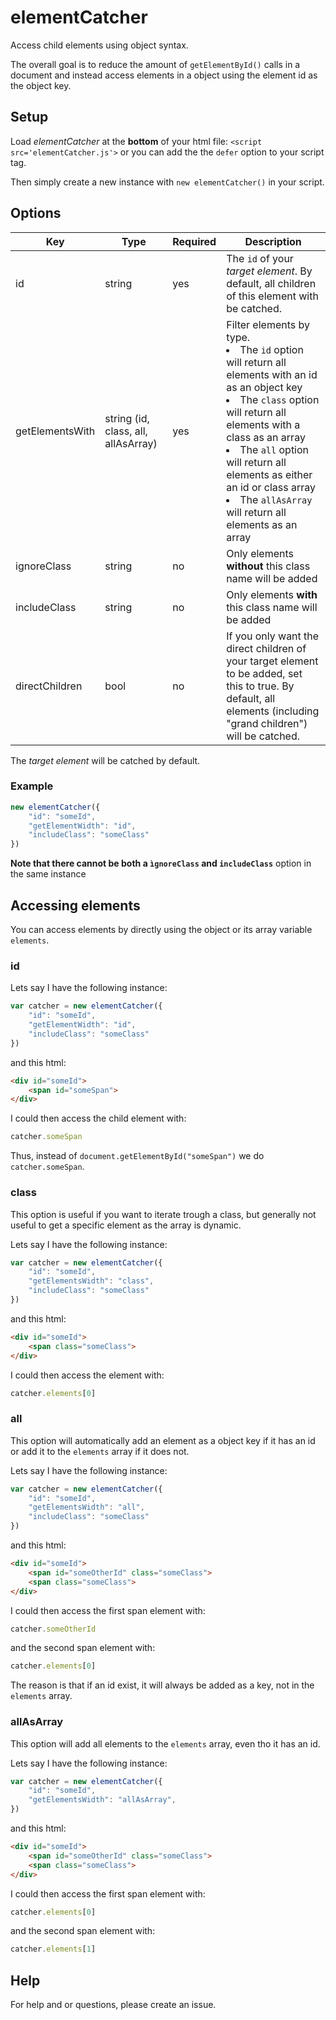 # elementCatcher
Access child elements using object syntax.

The overall goal is to reduce the amount of `getElementById()` calls in a document and instead access elements in a object using the element id as the object key.

## Setup
Load *elementCatcher* at the **bottom** of your html file: `<script src='elementCatcher.js'>` or you can add the the `defer` option to your script tag.

Then simply create a new instance with `new elementCatcher()` in your script.

## Options

| Key | Type |Required | Description
| ----------- | ------------ |------------ |------------ |
| id  | string | yes  | The `id` of your *target element*. By default, all children of this element with be catched.  |
| getElementsWith | string (id, class, all, allAsArray) | yes | Filter elements by type. <li> The `id` option will return all elements with an id as an object key<li> The `class` option will return all elements with a class as an array <li>The `all` option will return all elements as either an id or class array  <li> The `allAsArray` will return all elements as an array|
| ignoreClass | string | no | Only elements **without**   this class name will be added |
| includeClass | string | no | Only elements **with** this class name will be added |
| directChildren | bool | no | If you only want the direct children of your target element to be added, set this to true. By default, all elements (including "grand children") will be catched.


The *target element* will be catched by default.

### Example 
```javascript
new elementCatcher({
    "id": "someId",
    "getElementWidth": "id",
    "includeClass": "someClass"
})
```

**Note that there cannot be both a `ìgnoreClass` and `includeClass`** option in the same instance

## Accessing elements
You can access elements by directly using the object or its array variable `elements`.
### id
Lets say I have the following instance:
```javascript
var catcher = new elementCatcher({
    "id": "someId",
    "getElementWidth": "id",
    "includeClass": "someClass"
})
```

and this html:
```html
<div id="someId">
    <span id="someSpan">
</div>
```

I could then access the child element with:
```javascript
catcher.someSpan
```

Thus, instead of `document.getElementById("someSpan")` we do `catcher.someSpan`.

### class
This option is useful if you want to iterate trough a class, but generally not useful to get a specific element as the array is dynamic.

Lets say I have the following instance:
```javascript
var catcher = new elementCatcher({
    "id": "someId",
    "getElementsWidth": "class",
    "includeClass": "someClass"
})
```

and this html:
```html
<div id="someId">
    <span class="someClass">
</div>
```

I could then access the element with:
```javascript
catcher.elements[0]
```

### all
This option will automatically add an element as a object key if it has an id or add it to the `elements` array if it does not. 

Lets say I have the following instance:
```javascript
var catcher = new elementCatcher({
    "id": "someId",
    "getElementsWidth": "all",
    "includeClass": "someClass"
})
```

and this html:
```html
<div id="someId">
    <span id="someOtherId" class="someClass">
    <span class="someClass">
</div>
```

I could then access the first span element with:
```javascript
catcher.someOtherId
```
and the second span element with:
```javascript
catcher.elements[0]
```

The reason is that if an id exist, it will always be added as a key, not in the `elements` array.

### allAsArray
This option will add all elements to the `elements` array, even tho it has an id.

Lets say I have the following instance:
```javascript
var catcher = new elementCatcher({
    "id": "someId",
    "getElementsWidth": "allAsArray",
})
```

and this html:
```html
<div id="someId">
    <span id="someOtherId" class="someClass">
    <span class="someClass">
</div>
```

I could then access the first span element with:
```javascript
catcher.elements[0]
```
and the second span element with:
```javascript
catcher.elements[1]
```

## Help
For help and or questions, please create an issue.
